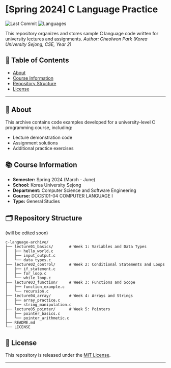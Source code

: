 # [Spring 2024] C Language Practice

![Last Commit](https://img.shields.io/github/last-commit/username/c-language-archive)
![Languages](https://img.shields.io/github/languages/top/username/c-language-archive)

This repository organizes and stores sample C language code written for university lectures and assignments.
*Author: Cheolwon Park (Korea University Sejong, CSE, Year 2)*


## 📑 Table of Contents

- [About](#📝-about)
- [Course Information](#📚-course-information)
- [Repository Structure](#🗂-repository-structure)
- [License](#🤝-license)

---



## 📝 About

This archive contains code examples developed for a university-level C programming course, including:

- Lecture demonstration code
- Assignment solutions
- Additional practice exercises


## 📚 Course Information

- **Semester:** Spring 2024 (March - June)
- **School:** Korea University Sejong
- **Department:** Computer Science and Software Engineering
- **Course:** DCCS101-04 COMPUTER LANGUAGE Ⅰ
- **Type:** General Studies


## 🗂 Repository Structure

(will be edited soon)
```plaintext
c-language-archive/
├── lecture01_basics/       # Week 1: Variables and Data Types
│   ├── hello_world.c
│   ├── input_output.c
│   └── data_types.c
├── lecture02_control/      # Week 2: Conditional Statements and Loops
│   ├── if_statement.c
│   ├── for_loop.c
│   └── while_loop.c
├── lecture03_function/     # Week 3: Functions and Scope
│   ├── function_example.c
│   └── recursion.c
├── lecture04_array/        # Week 4: Arrays and Strings
│   ├── array_practice.c
│   └── string_manipulation.c
├── lecture05_pointer/      # Week 5: Pointers
│   ├── pointer_basics.c
│   └── pointer_arithmetic.c
├── README.md
└── LICENSE
```


## 🤝 License

This repository is released under the [MIT License](LICENSE).

---
